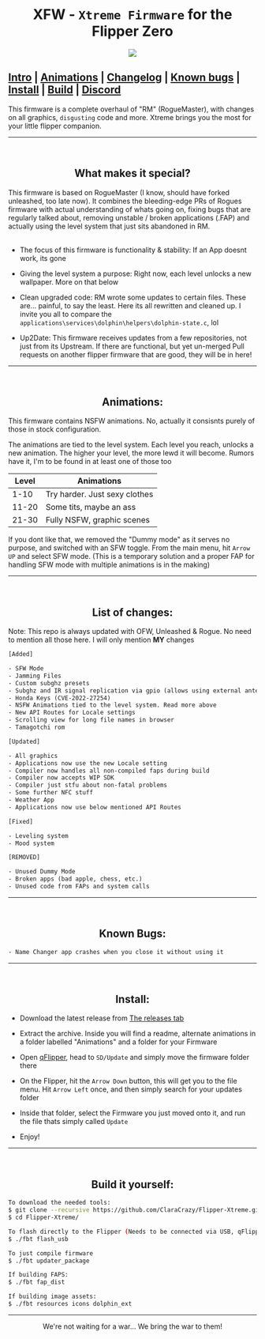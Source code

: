 <h1 align="center">XFW - <code>Xtreme Firmware</code> for the Flipper Zero</h1>

<p align="center">
  <img src="https://user-images.githubusercontent.com/55334727/209031152-efbca66c-3fe0-41b5-a860-e0d7522a9279.png">
</p>

[Intro](https://github.com/ClaraCrazy/Flipper-Xtreme#What-makes-it-special) | [Animations](https://github.com/ClaraCrazy/Flipper-Xtreme#Animations) | [Changelog](https://github.com/ClaraCrazy/Flipper-Xtreme#list-of-changes) | [Known bugs](https://github.com/ClaraCrazy/Flipper-Xtreme#Known-bugs) | [Install](https://github.com/ClaraCrazy/Flipper-Xtreme#Install) | [Build](https://github.com/ClaraCrazy/Flipper-Xtreme#build-it-yourself) | [Discord](https://discord.gg/mC2FxbYSMr)
-----

This firmware is a complete overhaul of "RM" (RogueMaster), with changes on all graphics, `disgusting` code and more. Xtreme brings you the most for your little flipper companion.

-----
<br>
<h2 align="center">What makes it special?</h2>

This firmware is based on RogueMaster (I know, should have forked unleashed, too late now). It combines the bleeding-edge PRs of Rogues firmware with actual understanding of whats going on, fixing bugs that are regularly talked about, removing unstable / broken applications (.FAP) and actually using the level system that just sits abandoned in RM.
<br><br>
- The focus of this firmware is functionality & stability: If an App doesnt work, its gone

- Giving the level system a purpose: Right now, each level unlocks a new wallpaper. More on that below

- Clean upgraded code: RM wrote some updates to certain files. These are... painful, to say the least. Here its all rewritten and cleaned up. I invite you all to compare the `applications\services\dolphin\helpers\dolphin-state.c`, lol

- Up2Date: This firmware receives updates from a few repositories, not just from its Upstream. If there are functional, but yet un-merged Pull requests on another flipper firmware that are good, they will be in here!


-----
<br>
<h2 align="center">Animations:</h2>

This firmware contains NSFW animations. No, actually it consisnts purely of those in stock configuration. 

The animations are tied to the level system. Each level you reach, unlocks a new animation. The higher your level, the more lewd it will become. Rumors have it, I'm  to be found in at least one of those too

| Level  | Animations |
| ------------- | ------------- |
| 1-10  | Try harder. Just sexy clothes |
| 11-20 | Some tits, maybe an ass |
| 21-30 | Fully NSFW, graphic scenes |

If you dont like that, we removed the "Dummy mode" as it serves no purpose, and switched with an SFW toggle. From the main menu, hit `Arrow UP` and select SFW mode. (This is a temporary solution and a proper FAP for handling SFW mode with multiple animations is in the making)

-----
<br>
<h2 align="center">List of changes:</h2>

Note: This repo is always updated with OFW, Unleashed & Rogue. No need to mention all those here. I will only mention **MY** changes

```txt
[Added]

- SFW Mode
- Jamming Files
- Custom subghz presets
- Subghz and IR signal replication via gpio (allows using external antenas and emitters)
- Honda Keys (CVE-2022-27254)
- NSFW Animations tied to the level system. Read more above
- New API Routes for Locale settings
- Scrolling view for long file names in browser
- Tamagotchi rom
```
```txt
[Updated]

- All graphics
- Applications now use the new Locale setting
- Compiler now handles all non-compiled faps during build
- Compiler now accepts WIP SDK 
- Compiler just stfu about non-fatal problems
- Some further NFC stuff
- Weather App
- Applications now use below mentioned API Routes
```
```txt
[Fixed]

- Leveling system
- Mood system
```
```txt
[REMOVED]

- Unused Dummy Mode
- Broken apps (bad apple, chess, etc.)
- Unused code from FAPs and system calls
```

----
<br>
<h2 align="center">Known Bugs:</h2>

```txt
- Name Changer app crashes when you close it without using it
```

----
<br>
<h2 align="center">Install:</h2>

- Download the latest release from [The releases tab](https://github.com/ClaraCrazy/Flipper-Xtreme/releases)
- Extract the archive. Inside you will find a readme, alternate animations in a folder labelled "Animations" and a folder for your Firmware
- Open [qFlipper](https://flipperzero.one/update), head to `SD/Update` and simply move the firmware folder there
- On the Flipper, hit the `Arrow Down` button, this will get you to the file menu. Hit `Arrow Left` once, and then simply search for your updates folder
- Inside that folder, select the Firmware you just moved onto it, and run the file thats simply called `Update`

- Enjoy!

----
<br>
<h2 align="center">Build it yourself:</h2>

```bash
To download the needed tools:
$ git clone --recursive https://github.com/ClaraCrazy/Flipper-Xtreme.git
$ cd Flipper-Xtreme/

To flash directly to the Flipper (Needs to be connected via USB, qFlipper closed)
$ ./fbt flash_usb

To just compile firmware
$ ./fbt updater_package

If building FAPS:
$ ./fbt fap_dist

If building image assets:
$ ./fbt resources icons dolphin_ext
```
----
<p align="center"> We're not waiting for a war... We bring the war to them! </p>
